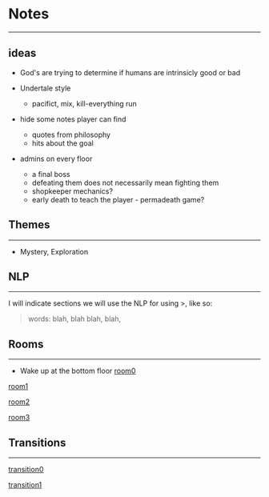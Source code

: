 # Notes
---
## ideas

- God's are trying to determine if humans are intrinsicly good or bad
- Undertale style
    - pacifict, mix, kill-everything run

- hide some notes player can find
    - quotes from philosophy
    - hits about the goal
- admins on every floor
    - a final boss
    - defeating them does not necessarily mean fighting them
    - shopkeeper mechanics?
    - early death to teach the player - permadeath game?

## Themes
---
- Mystery, Exploration

## NLP
---
I will indicate sections we will use the NLP for using >, like so:
> words: blah, blah
> blah, blah,

## Rooms
---
- Wake up at the bottom floor
[room0](room0.md)

[room1](room1.md)

[room2](room2.md)

[room3](room3.md)

## Transitions
---
[transition0](transition0.md)

[transition1](transition1.md)
